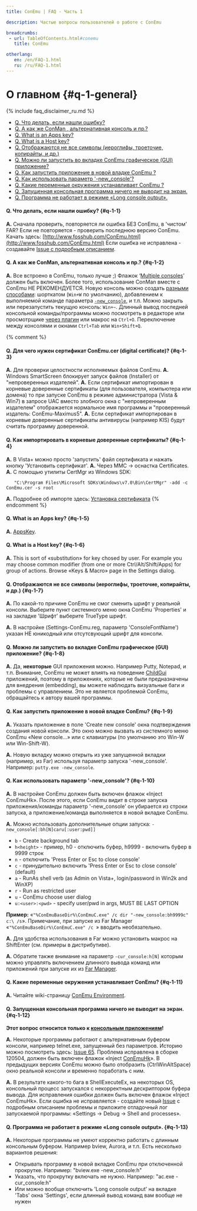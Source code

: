```yaml
---
title: ConEmu | FAQ - Часть 1

description: Частые вопросы пользователей о работе с ConEmu

breadcrumbs:
 - url: TableOfContents.html#conemu
   title: ConEmu

otherlang:
   en: /en/FAQ-1.html
   ru: /ru/FAQ-1.html
---
```


# О главном  {#q-1-general}

{% include faq_disclaimer_ru.md %}

* [Q. Что делать, если нашли ошибку?](#q-1-1)
* [Q. А как же ConMan , альтернативная консоль и пр.?](#q-1-2)
* [Q. What is an Apps key?](#q-1-5)
* [Q. What is a Host key?](#q-1-6)
* [Q. Отображаются не все символы (иероглифы, троеточие, копирайты, и др.)](#q-1-7)
* [Q. Можно ли запустить во вкладке ConEmu графическое (GUI) приложение?](#q-1-8)
* [Q. Как запустить приложение в новой владке ConEmu ?](#q-1-9)
* [Q. Как использовать параметр '-new_console'?](#q-1-10)
* [Q. Какие переменные окружения устанавливает ConEmu ?](#q-1-11)
* [Q. Запущенная консольная программа ничего не выводит на экран.](#q-1-12)
* [Q. Программа не работает в режиме «Long console output».](#q-1-13)



#### Q. Что делать, если нашли ошибку?   {#q-1-1}


**A.** Сначала проверить, повторяется ли ошибка БЕЗ ConEmu, в 'чистом' FAR?
Если не повторяется - проверить последнюю версию ConEmu.
Качать здесь: [http://www.fosshub.com/ConEmu.html](http://www.fosshub.com/ConEmu.html)
Если ошибка не исправлена - создавайте [Issue с подробным описанием](Issues.html).




#### Q. А как же ConMan, альтернативная консоль и пр.?   {#q-1-2}

**A.** Все встроено в ConEmu, только лучше ;)
Флажок ‘[Multiple consoles](SettingsAppearance.html#id1506)’ должен быть включен.
Более того, использование ConMan вместе с ConEmu НЕ РЕКОМЕНДУЕТСЯ.
Новую консоль можно создать [разными способами](LaunchNewTab.html):
шорткатом (`Win+W` по умолчанию), добавлением к выполняемой команде
параметра [`-new_console`](NewConsole.html), и т.п.
Можно закрыть или перезапустить текущую консоль: `Win+~`.
Длинный вывод последней консольной команды/программы можно посмотреть
в редакторе или просмотрщике [через плагин](ConEmuFarPlugin.html) или макрос на `Ctrl+O`.
Переключение между консолями и окнами `Ctrl+Tab` или `Win+Shift+Q`.




{% comment %}
#### Q. Для чего нужен сертификат ConEmu.cer (digital certificate)?   {#q-1-3}
**A.** Для проверки целостности исполняемых файлов ConEmu.
**A.** Windows SmartScreen блокирует запуск файлов (Installer) от "непроверенных издателей".
**A.** Если сертификат импортирован в корневые доверенные сертификаты (для пользователя, компьютера или домена) то при запуске ConEmu в режиме администратора (Vista & Win7) в запросе UAC вместо злобного окна с "непроверенным издателем" отображается нормальное имя программы и "проверенный издатель: ConEmu-Maximus5".
**A.** Если сертификат импортирован в корневые доверенные сертификаты антивирусы (например KIS) будут считать программу доверенной.

#### Q. Как импортировать в корневые доверенные сертификаты?   {#q-1-4}
**A.** В Vista+ можно просто 'запустить' файл сертификата и нажать кнопку 'Установить сертификат'.
**A.** Через MMC -> оснастка Certificates.
**A.** С помощью утилиты CertMgr из Windows SDK:
~~~
   "C:\Program Files\Microsoft SDKs\Windows\v7.0\Bin\CertMgr" -add -c ConEmu.cer -s root
~~~
**A.** Подробнее об импорте здесь: [Установка сертификата](Certificate.html)
{% endcomment %}



#### Q. What is an Apps key?   {#q-1-5}


**A.** [AppsKey](AppsKey.html).




#### Q. What is a Host key?   {#q-1-6}


**A.** This is sort of «substitution» for key chosed by user. For example you may choose common modifier (from one or more Ctrl/Alt/Shift/Apps) for group of actions. Browse «Keys & Macro» page in the Settings dialog.




#### Q. Отображаются не все символы (иероглифы, троеточие, копирайты, и др.)   {#q-1-7}


**A.** По какой-то причине ConEmu не смог сменить шрифт у реальной консоли. Выберите пункт системного меню окна ConEmu 'Properties' и на закладке 'Шрифт' выберите TrueType шрифт.


**A.** В настройке (Settings-ConEmu.reg, параметр 'ConsoleFontName') указан НЕ юникодный или отсутсвующий шрифт для консоли.




#### Q. Можно ли запустить во вкладке ConEmu графическое (GUI) приложение?   {#q-1-8}


**A.** Да, **некоторые** GUI приложения можно. Например Putty, Notepad, и т.п.
Внимание, ConEmu не может влиять на поведение [ChildGui](ChildGui.html) приложений,
поэтому в приложениях, которые не были предназначены для внедрения (embedding),
вы можете наблюдать визуальные баги и проблемы с управлением.
Это не является проблемой ConEmu, обращайтесь к автору вашей программы.



#### Q. Как запустить приложение в новой владке ConEmu?   {#q-1-9}


**A.** Указать приложение в поле 'Create new console' окна подтверждения создания новой консоли. Это окно можно вызвать из системного меню ConEmu «New console...» или с клавиатуры (по умолчанию это Win-W или Win-Shift-W).


**A.** Новую вкладку можно открыть из уже запущенной вкладки (например, из Far) используя параметр запуска '-new_console'. Например: `putty.exe -new_console`.




#### Q. Как использовать параметр '-new_console'?   {#q-1-10}


**A.** В настройке ConEmu должен быть включен флажок «Inject ConEmuHk». После этого, если ConEmu видит в строке запуска приложения/команды параметр '-new_console' он убирается из строки запуска, а приложение/команда выполняется в новой вкладке ConEmu.


**A.** Можно использовать дополнительные опции запуска: `-new_console[:bh[N]caru[:user:pwd]]`

* `b` - Create background tab
* `h<height>` - пример, h0 - отключить буфер, h9999 - включить буфер в 9999 строк
* `n` - отключить 'Press Enter or Esc to close console'
* `c` - принудительно включить 'Press Enter or Esc to close console' (default)
* `a` - RunAs shell verb (as Admin on Vista+, login/password in Win2k and WinXP)
* `r` - Run as restricted user
* `u` - ConEmu choose user dialog
* `u:<user>:<pwd>` - specify user/pwd in args, MUST BE LAST OPTION

**Пример:** «`"%ConEmuBaseDir%\ConEmuC.exe" /c dir "-new_console:bh9999c" c:\ /s`». Примечание, при запуске из Far Manager «`"%ConEmuBaseDir%\ConEmuC.exe" /c `» вводить необязательно.


**A.** Для удобства использования в Far можно установить макрос на ShiftEnter (см. примеры в дистрибутиве).


**A.** Обратите также внимание на параметр `-cur_console:h[N]` которым можно управлять включением длинного вывода команд или приложений при запуске их из [Far Manager](ConEmuFAQ.html#q-7-far).




#### Q. Какие переменные окружения устанавливает ConEmu?   {#q-1-11}


**A.** Читайте wiki-страницу [ConEmu Environment](ConEmuEnvironment.html).




#### Q. Запущенная консольная программа ничего не выводит на экран.   {#q-1-12}

**Этот вопрос относится только к [консольным приложениям](ConsoleApplication.html)!**

**A.** Некоторые программы работают с альтернативным буфером консоли, например telnet.exe, запущенный без параметров. Историю можно посмотреть здесь: [Issue 65](http://github.com/Maximus5/conemu-old-issues/issues/65). Проблема исправлена в сборке 120504, должен быть включен флажок «Inject [ConEmuHk](ConEmuHk.html)». В предыдущих версиях ConEmu можно было отобразить (CtrlWinAltSpace) окно реальной консоли и временно поработать с ним.


**A.** В результате какого-то бага в ShellExecuteEx, на некоторых OS, консольный процесс запускался с некорректным дескриптором буфера вывода.
Для исправления ошибки должен быть включен флажок «Inject ConEmuHk». Если ошибка не исправляется - создайте новый
[Issue](Issues.html) с подробным описанием проблемы и приложите отладочный лог запускаемой программы:
«Settings -> Debug -> Shell and processes».




#### Q. Программа не работает в режиме «Long console output».   {#q-1-13}


**A.** Некоторые программы не умеют корректно работать с длинным консольным буфером. Например bview, Aurora, и т.п. Есть несколько вариантов решения:

* Открывать программу в новой вкладке ConEmu при отключенной прокрутке. Например: "bview.exe -new_console:h"
* Указать, что прокрутку включать не нужно. Например: "ac.exe -cur_console:h"
* Или можно вообще отключить 'Long console output' на вкладке 'Tabs' окна 'Settings', если длинный вывод команд вам вообще не нужен
